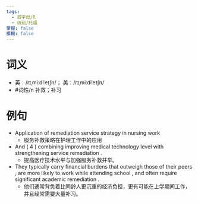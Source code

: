 ```yaml
---
tags:
  - 首字母/R
  - 级别/托福
掌握: false
模糊: false
---
```

# 词义
- 英：/rɪˌmiːdiˈeɪʃn/； 美：/rɪˌmiːdiˈeɪʃn/
- #词性/n  补救；补习
# 例句
- Application of remediation service strategy in nursing work
	- 服务补救策略在护理工作中的应用
- And ( 4 ) combining improving medical technology level with strengthening service remediation .
	- 提高医疗技术水平与加强服务补救并举。
- They typically carry financial burdens that outweigh those of their peers , are more likely to work while attending school , and often require significant academic remediation .
	- 他们通常背负着比同龄人更沉重的经济负担，更有可能在上学期间工作，并且经常需要大量补习。
